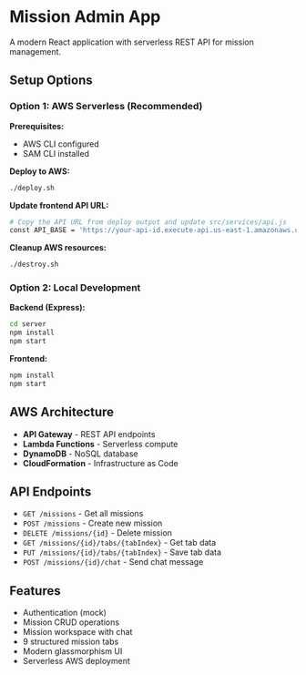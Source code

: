 # Mission Admin App

A modern React application with serverless REST API for mission management.

## Setup Options

### Option 1: AWS Serverless (Recommended)

**Prerequisites:**
- AWS CLI configured
- SAM CLI installed

**Deploy to AWS:**
```bash
./deploy.sh
```

**Update frontend API URL:**
```bash
# Copy the API URL from deploy output and update src/services/api.js
const API_BASE = 'https://your-api-id.execute-api.us-east-1.amazonaws.com/dev';
```

**Cleanup AWS resources:**
```bash
./destroy.sh
```

### Option 2: Local Development

**Backend (Express):**
```bash
cd server
npm install
npm start
```

**Frontend:**
```bash
npm install
npm start
```

## AWS Architecture

- **API Gateway** - REST API endpoints
- **Lambda Functions** - Serverless compute
- **DynamoDB** - NoSQL database
- **CloudFormation** - Infrastructure as Code

## API Endpoints

- `GET /missions` - Get all missions
- `POST /missions` - Create new mission
- `DELETE /missions/{id}` - Delete mission
- `GET /missions/{id}/tabs/{tabIndex}` - Get tab data
- `PUT /missions/{id}/tabs/{tabIndex}` - Save tab data
- `POST /missions/{id}/chat` - Send chat message

## Features

- Authentication (mock)
- Mission CRUD operations
- Mission workspace with chat
- 9 structured mission tabs
- Modern glassmorphism UI
- Serverless AWS deployment